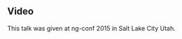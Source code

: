 <!--
{
"name" : "accessibility-design-made-easy",
"version" : "0.1",
"title" : "Accessibility Design Made Easy",
"description" : "Learn about the latest developments in the Angular world.",
"homepage" : "https://www.youtube.com/embed/_2Pt6Xx94Bc",
"canonicalSource" : "https://www.youtube.com/embed/_2Pt6Xx94Bc",
"freshnessDate" : 2015-03-05,
"license" : "All Rights Reserved"
}
-->

<!-- @section -->

## Video

This talk was given at ng-conf 2015 in Salt Lake City Utah.

<!-- @asset, "contentType": "outlearn/video", "provider": "youtube", "url": "https://www.youtube.com/embed/_2Pt6Xx94Bc" -->
